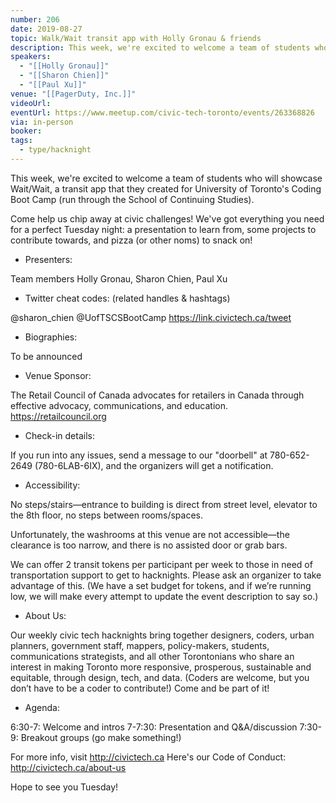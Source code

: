 ```yaml
---
number: 206
date: 2019-08-27
topic: Walk/Wait transit app with Holly Gronau & friends
description: This week, we're excited to welcome a team of students who will showcase Wait/Wait, a transit app that they created for University of Toronto's Coding Boot Camp (run through the School of Continuing Studies).
speakers:
  - "[[Holly Gronau]]"
  - "[[Sharon Chien]]"
  - "[[Paul Xu]]"
venue: "[[PagerDuty, Inc.]]"
videoUrl: 
eventUrl: https://www.meetup.com/civic-tech-toronto/events/263368826
via: in-person
booker: 
tags:
  - type/hacknight
---
```

This week, we're excited to welcome a team of students who will showcase Wait/Wait, a transit app that they created for University of Toronto's Coding Boot Camp (run through the School of Continuing Studies).

Come help us chip away at civic challenges! We've got everything you need for a perfect Tuesday night: a presentation to learn from, some projects to contribute towards, and pizza (or other noms) to snack on!

+ Presenters:

Team members Holly Gronau, Sharon Chien, Paul Xu

+ Twitter cheat codes: (related handles & hashtags)

@sharon_chien @UofTSCSBootCamp
https://link.civictech.ca/tweet

+ Biographies:

To be announced

+ Venue Sponsor:

The Retail Council of Canada advocates for retailers in Canada through effective advocacy, communications, and education. https://retailcouncil.org

+ Check-in details:

If you run into any issues, send a message to our "doorbell" at 780-652-2649 (780-6LAB-6IX), and the organizers will get a notification.

+ Accessibility:

No steps/stairs—entrance to building is direct from street level, elevator to the 8th floor, no steps between rooms/spaces.

Unfortunately, the washrooms at this venue are not accessible—the clearance is too narrow, and there is no assisted door or grab bars.

We can offer 2 transit tokens per participant per week to those in need of transportation support to get to hacknights. Please ask an organizer to take advantage of this. (We have a set budget for tokens, and if we’re running low, we will make every attempt to update the event description to say so.)

+ About Us:

Our weekly civic tech hacknights bring together designers, coders, urban planners, government staff, mappers, policy-makers, students, communications strategists, and all other Torontonians who share an interest in making Toronto more responsive, prosperous, sustainable and equitable, through design, tech, and data. (Coders are welcome, but you don’t have to be a coder to contribute!) Come and be part of it!

+ Agenda:

6:30-7: Welcome and intros
7-7:30: Presentation and Q&A/discussion
7:30-9: Breakout groups (go make something!)

For more info, visit http://civictech.ca
Here's our Code of Conduct: http://civictech.ca/about-us

Hope to see you Tuesday!
